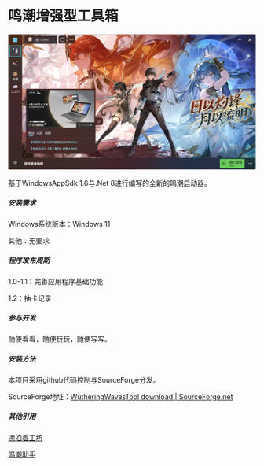 # 鸣潮增强型工具箱

![Main](img/main.png)

基于WindowsAppSdk 1.6与.Net 8进行编写的全新的鸣潮启动器。

##### 安装需求

Windows系统版本：Windows 11

其他：无要求

##### 程序发布周期

1.0-1.1：完善应用程序基础功能

1.2：抽卡记录

##### 参与开发

随便看看，随便玩玩，随便写写。

##### 安装方法

本项目采用github代码控制与SourceForge分发。

SourceForge地址：[WutheringWavesTool download | SourceForge.net](https://sourceforge.net/projects/wutheringwavestool/)



##### 其他引用

[漂泊着工坊](#小程序://漂泊者工坊/NKZHnoa5GuFY4Uz)

[鸣潮助手](https://mc.appfeng.com/)
